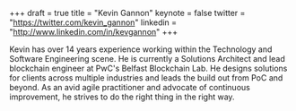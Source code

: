 +++
draft = true
title = "Kevin Gannon"
keynote = false
twitter = "https://twitter.com/kevin_gannon"
linkedin = "http://www.linkedin.com/in/kevgannon"
+++

Kevin has over 14 years experience working within the Technology and Software Engineering scene. He is currently a Solutions Architect and lead blockchain engineer at PwC's Belfast Blockchain Lab. He designs solutions for clients across multiple industries and leads the build out from PoC and beyond. As an avid agile practitioner and advocate of continuous improvement, he strives to do the right thing in the right way.